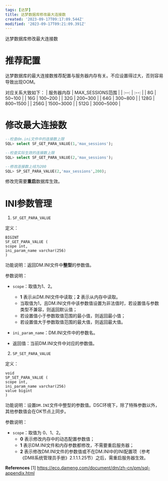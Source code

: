```yaml
---
tags: [达梦]
title: 达梦数据库修改最大连接数
created: '2023-09-17T09:17:09.544Z'
modified: '2023-09-17T09:21:09.391Z'
---
```


达梦数据库修改最大连接数

# 推荐配置
达梦数据库的最大连接数推荐配置与服务器内存有关。不应设置得过大，否则容易导致出现OOM。

对应关系大致如下：
| 服务器内存 | MAX_SESSIONS范围 |
| :--: | :--: |
| 8G | 50~100 |
| 16G | 100~200 |
| 32G | 200~300 |
| 64G | 300~800 |
| 128G | 800~1500 |
| 256G | 1500~3000 |
| 512G | 3000~5000 |


# 修改最大连接数
```sql
--检查dm.ini文件中的连接数上限
SQL> select SF_GET_PARA_VALUE(1,'max_sessions');

--检查实际生效的连接数上限
SQL> select SF_GET_PARA_VALUE(2,'max_sessions');

--修改连接数上线为200
SQL> SP_SET_PARA_VALUE(2,'max_sessions',200);
```
修改完需要**重启**数据库生效。


# INI参数管理
1. `SF_GET_PARA_VALUE`

定义：
```
BIGINT
SF_GET_PARA_VALUE (
scope int,
ini_param_name varchar(256)
)
```

功能说明：返回DM.INI文件中**整型**的参数值。

参数说明：
- `scope`：取值为1、2。
  - **1** 表示从DM.INI文件中读取；**2** 表示从内存中读取。
  - 当取值为1，且DM.INI文件中该参数值设置为非法值时，若设置值与参数类型不兼容，则返回默认值；
  - 若设置值小于参数取值范围的最小值，则返回最小值；
  - 若设置值大于参数取值范围的最大值，则返回最大值。

- `ini_param_name`：DM.INI文件中的参数名。
- 返回值：当前DM.INI文件中对应的参数值。


2. `SP_SET_PARA_VALUE`

定义：
```
void
SP_SET_PARA_VALUE (
scope int,
ini_param_name varchar(256)
value bigint
)
```

功能说明：设置`DM.INI`文件中整型的参数值。DSC环境下，除了特殊参数以外，其他参数值会在OK节点上同步。

参数说明：
- `scope`：取值为 0、1、2。
  - **0** 表示修改内存中的动态配置参数值；
  - **1** 表示DM.INI文件和内存参数都修改，不需要重启服务器；
  - **2** 表示修改DM.INI文件的参数值或不在DM.INI中的INI配置项（参考《DM8系统管理员手册》2.1.1.1.25节）之后，需重启服务器生效。


**References**
[1] https://eco.dameng.com/document/dm/zh-cn/pm/sql-appendix.html

